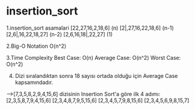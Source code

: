 # insertion_sort

1.insertion_sort asamalari
[22,27,16,2,18,6]   (n)
[2|,27,16,22,18,6]  (n-1)
[2,6|,16,22,18,27]  (n-2)
[2,6,16,18|,22,27]  (1)

2.Big-O Notation
O(n^2)

3.Time Complexity
Best Case: O(n)
Average Case: O(n^2)
Worst Case: O(n^2)

4. Dizi sıralandıktan sonra 18 sayısı ortada olduğu için Average Case kapsamındadır.



-->[7,3,5,8,2,9,4,15,6] dizisinin Insertion Sort'a göre ilk 4 adımı:
[2,3,5,8,7,9,4,15,6]
[2,3,4,8,7,9,5,15,6]
[2,3,4,5,7,9,8,15,6]
[2,3,4,5,6,9,8,15,7]

